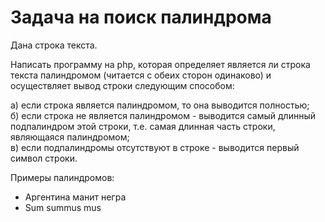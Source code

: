 # Задача на поиск палиндрома
Дана строка текста.
 
Написать программу на php, которая определяет является ли строка текста палиндромом (читается с обеих сторон одинаково) и осуществляет вывод строки следующим способом:
 
а) если строка является палиндромом, то она выводится полностью;\
б) если строка не является палиндромом - выводится самый длинный подпалиндром этой строки, т.е. самая длинная часть строки, являющаяся палиндромом;\
в) если подпалиндромы отсутствуют в строке - выводится первый символ строки.
 
Примеры палиндромов:
- Аргентина манит негра
- Sum summus mus